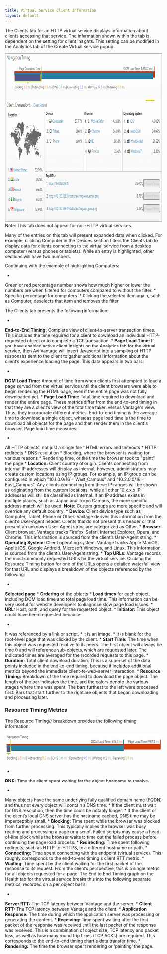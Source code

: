 ```yaml
---
title: Virtual Service Client Information
layout: default
---
```

The Clients tab for an HTTP virtual service displays information about clients accessing that service. The information shown within the tab is dependent on the setting for client insights. This setting can be modified in the Analytics tab of the Create Virtual Service popup.

<img src="img/Clients1.png" alt="Clients" width="937" height="542">
Note: This tab does not appear for non-HTTP virtual services.

Many of the entries on this tab will present expanded data when clicked. For example, clicking Computer in the Devices section filters the Clients tab to display data for clients connecting to the virtual service from a desktop computer (versus phones or tablets). While an entry is highlighted, other sections will have two numbers.

Continuing with the example of highlighting Computers:

* 
Green or red percentage number shows how much higher or lower the numbers are when filtered for computers compared to without the filter.
* 
Specific percentage for computers.
* 
Clicking the selected item again, such as Computer, deselects that item and removes the filter.

The Clients tab presents the following information:

* 
**End-to-End Timing:** Complete view of client-to-server transaction times. This includes the time required for a client to download an individual HTTP-requested object or to complete a TCP transaction.
* 
**Page Load Time:** If you have enabled active client insights on the Analytics tab for the virtual service, then Avi Vantage will insert Javascript into a sampling of HTTP responses sent to the client to gather additional information about the client’s experience loading the page. This data appears in two bars:

* 
**DOM Load Time:** Amount of time from when clients first attempted to load a page served from the virtual service until the client browsers were able to begin rendering the HTML page, even if the entire page was not fully downloaded yet.
* 
**Page Load Time:** Total time required to download and render the entire page. These metrics differ from the end-to-end timing in that they are a client’s view of the total time taken versus Vantage's view. Thus, they incorporate different metrics. End-to-end timing is the average time to download a single object, whereas page load time is the time to download all objects for the page and then render them in the client's browser. Page load time measures:

* 
All HTTP objects, not just a single file
* 
HTML errors and timeouts
* 
HTTP redirects
* 
DNS resolution
* 
Blocking, where the browser is waiting for various reasons
* 
Rendering time, or the time the browser took to "paint" the page
* 
**Location:** Client country of origin. Clients connecting from internal IP addresses will display as Internal; however, administrators may create custom locations using IP groups. For example, an IP group can be configured in which "10.1.0.0/16 = West_Campus" and "10.2.0.0/16 = East_Campus". Any clients connecting from these IP ranges will be shown as originating from the custom locations, while all other 10.x.x.x IP addresses will still be classified as Internal. If an IP address exists in multiple places, such as Japan and Tokyo Campus, the more specific address match will be used.
**Note:** Custom groups are more specific and will override any default country.
* 
**Device:** Client device type such as Computer, Tablet, Phone or Other. Vantage derives this information from the client’s User-Agent header. Clients that do not present this header or that present an unknown User-Agent string are categorized as Other.
* 
**Browser:** Client browser. Vantage tracks Firefox, Safari, Internet Explorer, Opera, and Chrome. This information is sourced from the client’s User-Agent string.
* 
**Operating System:** Client operating system. Vantage tracks Apple MacOS, Apple iOS, Google Android, Microsoft Windows, and Linux. This information is sourced from the client’s User-Agent string.
* 
**Top URLs:** Vantage records the most commonly requested URLs for the virtual service. Clicking the Resource Timing button for one of the URLs opens a detailed waterfall view for that URL and displays a breakdown of the objects referenced by the following:

* 
**Selected page**
* 
**Ordering** of the objects
* 
**Load times** for each object, including DOM load time and total page load time. This information can be very useful for website developers to diagnose slow page load issues.
* 
**URL:** Host, path, and query for the requested object.
* 
**Initiator:** This object could have been requested because:

* 
It was referenced by a link or script.
* 
It is an image.
* 
It is blank for the root-level page that was clicked by the client.
* 
**Start Time:** The time when this object was requested relative to its peers. The first object will always be time 0 and will reference sub-objects, which are requested later. The indicated times are averaged for the recorded requests to this page.
* 
**Duration:** Total client download duration. This is a superset of the data points included in the end-to-end timing, because it includes additional metrics beyond the immediate client-to-web-server interaction.
* 
**Resource Timing:** Breakdown of the time required to download the page object. The length of the bar indicates the time, and the colors denote the various stages where time was spent. The bars furthest to the left were processed first. Bars that start further to the right are objects that began downloading and processing later.

### Resource Timing Metrics

The Resource Timing/*/* breakdown provides the following timing information:

<a href="img/details_analytics_end-to-end_6-a2.jpg"><img src="img/details_analytics_end-to-end_6-a2.jpg" alt="details_analytics_end-to-end_6-a2" width="700" height="96"></a>

* 
**DNS:** Time the client spent waiting for the object hostname to resolve.

* 
Many objects have the same underlying fully qualified domain name (FQDN) and thus not every object will contain a DNS time.
* 
If the client must wait for DNS resolution, then the time could be notably longer.
* 
If the client or the client’s local DNS server has the hostname cached, DNS time may be imperceptibly small.
* 
**Blocking:** Time spent while the browser was blocked from further processing. This typically implies the browser was busy reading and processing a page or a script. Failed scripts may cause a head-of-line block while the browser waits to time out the failed process before continuing the page load process.
* 
**Redirecting:** Time spent following redirects, such as HTTP-to-HTTPS, to a different hostname or path.
* 
**Connecting:** Time spent connecting with the endpoint (virtual service). This roughly corresponds to the end-to-end timing's client RTT metric.
* 
**Waiting:** Time spent by the client waiting for the first packet of the response to its request. From the client’s perspective, this is a single metric for all objects requested for a page. The End to End Timing graph on the Health tab for the virtual service breaks this into the following separate metrics, recorded on a per object basis:

* 
**Server RTT:** The TCP latency between Vantage and the server.
* 
**Client RTT:** The TCP latency between Vantage and the client.
* 
**Application Response:** The time during which the application server was processing or generating the content.
* 
**Receiving:** Time spent waiting after the first packet of the response was received until the last packet of the response was received. This is a combination of object size, TCP latency and packet loss, as well as how many round trip times (TCP ACKs) are required. This corresponds to the end-to-end timing chart's data transfer time.
* 
**Rendering:** The time the browser spent rendering or ‘painting’ the page.